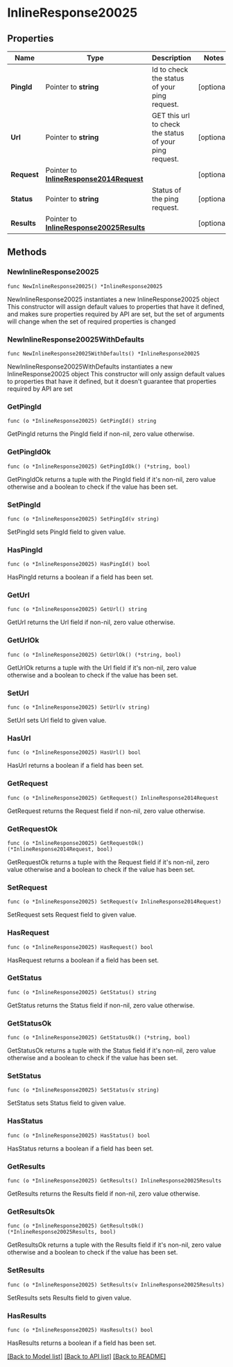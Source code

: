 # InlineResponse20025

## Properties

Name | Type | Description | Notes
------------ | ------------- | ------------- | -------------
**PingId** | Pointer to **string** | Id to check the status of your ping request. | [optional] 
**Url** | Pointer to **string** | GET this url to check the status of your ping request. | [optional] 
**Request** | Pointer to [**InlineResponse2014Request**](InlineResponse2014Request.md) |  | [optional] 
**Status** | Pointer to **string** | Status of the ping request. | [optional] 
**Results** | Pointer to [**InlineResponse20025Results**](InlineResponse20025Results.md) |  | [optional] 

## Methods

### NewInlineResponse20025

`func NewInlineResponse20025() *InlineResponse20025`

NewInlineResponse20025 instantiates a new InlineResponse20025 object
This constructor will assign default values to properties that have it defined,
and makes sure properties required by API are set, but the set of arguments
will change when the set of required properties is changed

### NewInlineResponse20025WithDefaults

`func NewInlineResponse20025WithDefaults() *InlineResponse20025`

NewInlineResponse20025WithDefaults instantiates a new InlineResponse20025 object
This constructor will only assign default values to properties that have it defined,
but it doesn't guarantee that properties required by API are set

### GetPingId

`func (o *InlineResponse20025) GetPingId() string`

GetPingId returns the PingId field if non-nil, zero value otherwise.

### GetPingIdOk

`func (o *InlineResponse20025) GetPingIdOk() (*string, bool)`

GetPingIdOk returns a tuple with the PingId field if it's non-nil, zero value otherwise
and a boolean to check if the value has been set.

### SetPingId

`func (o *InlineResponse20025) SetPingId(v string)`

SetPingId sets PingId field to given value.

### HasPingId

`func (o *InlineResponse20025) HasPingId() bool`

HasPingId returns a boolean if a field has been set.

### GetUrl

`func (o *InlineResponse20025) GetUrl() string`

GetUrl returns the Url field if non-nil, zero value otherwise.

### GetUrlOk

`func (o *InlineResponse20025) GetUrlOk() (*string, bool)`

GetUrlOk returns a tuple with the Url field if it's non-nil, zero value otherwise
and a boolean to check if the value has been set.

### SetUrl

`func (o *InlineResponse20025) SetUrl(v string)`

SetUrl sets Url field to given value.

### HasUrl

`func (o *InlineResponse20025) HasUrl() bool`

HasUrl returns a boolean if a field has been set.

### GetRequest

`func (o *InlineResponse20025) GetRequest() InlineResponse2014Request`

GetRequest returns the Request field if non-nil, zero value otherwise.

### GetRequestOk

`func (o *InlineResponse20025) GetRequestOk() (*InlineResponse2014Request, bool)`

GetRequestOk returns a tuple with the Request field if it's non-nil, zero value otherwise
and a boolean to check if the value has been set.

### SetRequest

`func (o *InlineResponse20025) SetRequest(v InlineResponse2014Request)`

SetRequest sets Request field to given value.

### HasRequest

`func (o *InlineResponse20025) HasRequest() bool`

HasRequest returns a boolean if a field has been set.

### GetStatus

`func (o *InlineResponse20025) GetStatus() string`

GetStatus returns the Status field if non-nil, zero value otherwise.

### GetStatusOk

`func (o *InlineResponse20025) GetStatusOk() (*string, bool)`

GetStatusOk returns a tuple with the Status field if it's non-nil, zero value otherwise
and a boolean to check if the value has been set.

### SetStatus

`func (o *InlineResponse20025) SetStatus(v string)`

SetStatus sets Status field to given value.

### HasStatus

`func (o *InlineResponse20025) HasStatus() bool`

HasStatus returns a boolean if a field has been set.

### GetResults

`func (o *InlineResponse20025) GetResults() InlineResponse20025Results`

GetResults returns the Results field if non-nil, zero value otherwise.

### GetResultsOk

`func (o *InlineResponse20025) GetResultsOk() (*InlineResponse20025Results, bool)`

GetResultsOk returns a tuple with the Results field if it's non-nil, zero value otherwise
and a boolean to check if the value has been set.

### SetResults

`func (o *InlineResponse20025) SetResults(v InlineResponse20025Results)`

SetResults sets Results field to given value.

### HasResults

`func (o *InlineResponse20025) HasResults() bool`

HasResults returns a boolean if a field has been set.


[[Back to Model list]](../README.md#documentation-for-models) [[Back to API list]](../README.md#documentation-for-api-endpoints) [[Back to README]](../README.md)


